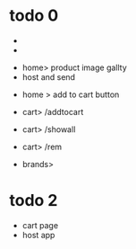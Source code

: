 # todo 0
<!-- -  product > error page
-  home > categry api to list (useeffect,product state,success variable )
-  home > categry api -->
-  <!-- - category> pages  -->
- <!-- -   -->
<!-- - home > search products -->
   <!-- - searchBar> useref() -->
   <!-- - searchBar> onEnter inputRef.current,then,dispatch() -->
   <!-- - productsSlice> add searchFilteredProducts() -->
<!-- - complete auth
   - signup  > onClick submit form,navigate('/') to signin
   - loginin>onclick login navigate('/')
   - loginin>onclick  signup navigate('/signup')
   - navbar> token&&signup  !token&&signin  
   - navbar> token&&greenColor  !token&&redColor  
   - navbar> logout onclick(remove token)  
   - appjs>  useEffect(if token return children) -->
- home> product image gallty
- host and send 
<!-- - make pdf 
  - team
  - tech
  - features -->
-  home > add to cart button

- cart> /addtocart
- cart> /showall
- cart> /rem

- brands> 

# todo 2
- cart page
- host app

